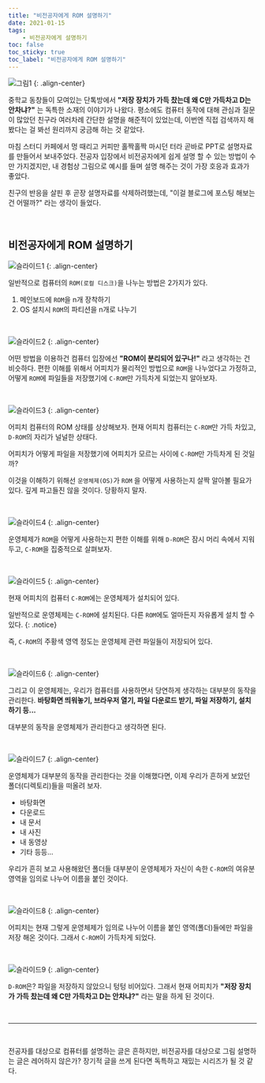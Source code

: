 ```yaml
---
title: "비전공자에게 ROM 설명하기"
date: 2021-01-15
tags:
    - 비전공자에게 설명하기
toc: false
toc_sticky: true
toc_label: "비전공자에게 ROM 설명하기"
---
```


![그림1](https://user-images.githubusercontent.com/37354145/104699298-ddcd7b80-5755-11eb-8ff7-42e253a5ae9a.png)
{: .align-center}

중학교 동창들이 모여있는 단톡방에서 **"저장 장치가 가득 찼는데 왜 C만 가득차고 D는 안차냐?"** 
는 독특한 소재의 이야기가 나왔다. 평소에도 컴퓨터 동작에 대해 관심과 질문이 많았던 친구라 여러차례 
간단한 설명을 해준적이 있었는데, 이번엔 직접 검색까지 해봤다는 걸 봐선 원리까지 궁금해 하는 것 같았다.  
    
마침 스터디 카페에서 멍 때리고 커피만 홀짝홀짝 마시던 터라 곧바로 PPT로 설명자료를 만들어서 보내주었다. 
전공자 입장에서 비전공자에게 쉽게 설명 할 수 있는 방법이 수만 가지겠지만, 
내 경험상 그림으로 예시를 들며 설명 해주는 것이 가장 호응과 효과가 좋았다.  
  
친구의 반응을 살핀 후 곧장 설명자료를 삭제하려했는데, "이걸 블로그에 포스팅 해보는건 어떨까?" 라는 생각이 들었다. 

<br>

## 비전공자에게 ROM 설명하기
![슬라이드1](https://user-images.githubusercontent.com/37354145/104712565-09586200-5766-11eb-9971-b98d54d90cf3.png)
{: .align-center}

일반적으로 컴퓨터의 `ROM(로컬 디스크)`을 나누는 방법은 2가지가 있다. 

1. 메인보드에 `ROM`을 n개 장착하기
2. OS 설치시 `ROM`의 파티션을 n개로 나누기

<br>

![슬라이드2](https://user-images.githubusercontent.com/37354145/104712574-0c535280-5766-11eb-9e44-414c7a0a9562.png)
{: .align-center}

어떤 방법을 이용하건 컴퓨터 입장에선 **"ROM이 분리되어 있구나!"** 라고 생각하는 건 비슷하다. 
편한 이해를 위해서 어피치가 물리적인 방법으로 `ROM`을 나누었다고 가정하고, 
어떻게 `ROM`에 파일들을 저장했기에 `C-ROM`만 가득차게 되었는지 알아보자.

<br>

![슬라이드3](https://user-images.githubusercontent.com/37354145/104712577-0d847f80-5766-11eb-8b2b-7f60b832549b.png)
{: .align-center}

어피치 컴퓨터의 ROM 상태를 상상해보자. 현재 어피치 컴퓨터는 `C-ROM`만 가득 차있고, 
`D-ROM`의 자리가 널널한 상태다.  
  
어피치가 어떻게 파일을 저장했기에 어피치가 모르는 사이에 `C-ROM`만 가득차게 된 것일까?  
  
이것을 이해하기 위해선 `운영체제(OS)`가 `ROM` 을 어떻게 사용하는지 살짝 알아볼 필요가 있다. 
깊게 파고들진 않을 것이다. 당황하지 말자.

<br>

![슬라이드4](https://user-images.githubusercontent.com/37354145/104712581-0e1d1600-5766-11eb-8933-83fbf5e0f9e4.png)
{: .align-center}

운영체제가 `ROM`을 어떻게 사용하는지 편한 이해를 위해 `D-ROM`은 잠시 머리 속에서 지워두고, 
`C-ROM`을 집중적으로 살펴보자.

<br>

![슬라이드5](https://user-images.githubusercontent.com/37354145/104712583-0eb5ac80-5766-11eb-88d7-01c84d481697.png)
{: .align-center}

현재 어피치의 컴퓨터 `C-ROM`에는 운영체제가 설치되어 있다. 

일반적으로 운영체제는 `C-ROM`에 설치된다. 다른 `ROM`에도 얼마든지 자유롭게 설치 할 수 있다.
{: .notice}

즉, `C-ROM`의 주황색 영역 정도는 운영체제 관련 파일들이 저장되어 있다.

<br>

![슬라이드6](https://user-images.githubusercontent.com/37354145/104712585-0eb5ac80-5766-11eb-93d4-eb9e74cb2577.png)
{: .align-center}

그리고 이 운영체제는, 우리가 컴퓨터를 사용하면서 당연하게 생각하는 대부분의 동작을 관리한다. 
**바탕화면 띄워놓기, 브라우저 열기, 파일 다운로드 받기, 파일 저장하기, 설치하기 등...**  
  
대부분의 동작을 운영체제가 관리한다고 생각하면 된다.

<br>

![슬라이드7](https://user-images.githubusercontent.com/37354145/104712587-0f4e4300-5766-11eb-8684-9a0e20829c3d.png)
{: .align-center}

운영체제가 대부분의 동작을 관리한다는 것을 이해했다면, 이제 우리가 흔하게 보았던 폴더(디렉토리)들을 떠올려 보자. 

- 바탕화면
- 다운로드
- 내 문서
- 내 사진
- 내 동영상
- 기타 등등...

우리가 흔히 보고 사용해왔던 폴더들 대부분이 운영체제가 자신이 속한 
`C-ROM`의 여유분 영역을 임의로 나누어 이름을 붙인 것이다.


<br>

![슬라이드8](https://user-images.githubusercontent.com/37354145/104712589-0f4e4300-5766-11eb-8b01-fb00f49184ed.png)
{: .align-center}

어피치는 현재 그렇게 운영체제가 임의로 나누어 이름을 붙인 영역(폴더)들에만 파일을 저장 해온 것이다. 
그래서 `C-ROM`이 가득차게 되었다.

<br>

![슬라이드9](https://user-images.githubusercontent.com/37354145/104712591-0fe6d980-5766-11eb-8e9e-69b53532d91c.png)
{: .align-center}

`D-ROM`은? 파일을 저장하지 않았으니 텅텅 비어있다. 
그래서 현재 어피치가 **"저장 장치가 가득 찼는데 왜 C만 가득차고 D는 안차냐?"** 라는 말을 하게 된 것이다.

<br>

---

<br>

전공자를 대상으로 컴퓨터를 설명하는 글은 흔하지만, 비전공자를 대상으로 그림 설명하는 글은 레어하지 않은가? 
장기적 글을 쓰게 된다면 독특하고 재밌는 시리즈가 될 것 같다.